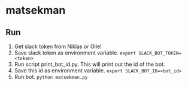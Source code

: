 # matsekman

## Run

1. Get slack token from Niklas or Olle!
2. Save slack token as environment variable. ```export SLACK_BOT_TOKEN=<token>```
3. Run script print_bot_id.py. This will print out the id of the bot.
4. Save this id as environment variable. ```export SLACK_BOT_ID=<bot_id>```
5. Run bot. ```python matsekman.py```
